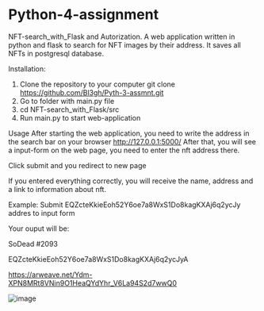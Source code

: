 # Python-4-assignment

NFT-search_with_Flask and Autorization.
A web application written in python and flask to search for NFT images by their address. It saves all NFTs in postgresql database.

Installation:
1. Clone the repository to your computer
      git clone https://github.com/Bl3gh/Pyth-3-assmnt.git
2. Go to folder with main.py file
3. cd NFT-search_with_Flask/src
4. Run main.py to start web-application

Usage
After starting the web application, you need to write the address in the search bar on your browser
http://127.0.0.1:5000/
After that, you will see a input-form on the web page, you need to enter the nft address there.

Click submit and you redirect to new page

If you entered everything correctly, you will receive the name, address and a link to information about nft.

Example:
Submit EQZcteKkieEoh52Y6oe7a8WxS1Do8kagKXAj6q2ycJy addres to input form

Your ouput will be:

SoDead #2093

EQZcteKkieEoh52Y6oe7a8WxS1Do8kagKXAj6q2ycJyA

https://arweave.net/Ydm-XPN8MRt8VNin9O1HeaQYdYhr_V6La94S2d7wwQ0

![image](https://user-images.githubusercontent.com/96559978/199279317-5fff19bd-9c76-4f5b-a378-5e9d5da9c31c.png)
